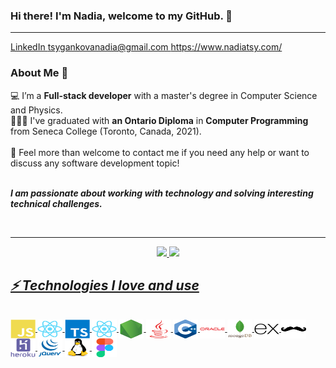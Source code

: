 ### Hi there! I'm Nadia, welcome to my GitHub. 🌱

<hr />

<a href="https://www.linkedin.com/in/nadezdatsygankova/">
 LinkedIn
</a>
<a href="mailto:tsygankovanadia@gmail.com">
  tsygankovanadia@gmail.com
</a>
<a href="https://www.nadiatsy.com/" >
  https://www.nadiatsy.com/
</a>

<br/>

### About Me 🚀
💻 I’m a **Full-stack developer** with a master's degree in Computer Science and Physics. </br> 
👨🏼‍💻  I've graduated with  **an Ontario Diploma**  in **Computer Programming** from Seneca College (Toronto, Canada, 2021). </br></br>
💬 Feel more than welcome to contact me if you need any help or want to discuss any software development topic! </br></br>
   
 <b><i>I am passionate about working with technology and solving interesting technical challenges. 
    
<br/>
<hr />

<div align="center">
  <a href="https://github.com/nadezdatsygankova">
  <img height="180em" src="https://github-readme-stats.vercel.app/api?username=nadezdatsygankova&show_icons=true&theme=gradient&include_all_commits=true&count_private=true"/>
  <img height="180em" src="https://github-readme-stats.vercel.app/api/top-langs/?username=nadezdatsygankova&layout=compact&langs_count=7&theme=gradient"/>
</div>

## ⚡ Technologies I love and use
  
<div style="display: inline_block"><br>
  <img align="center" alt="js" height="30" width="40" src="https://raw.githubusercontent.com/devicons/devicon/master/icons/javascript/javascript-plain.svg">
  <img align="center" alt="react" height="30" width="40" src="https://raw.githubusercontent.com/devicons/devicon/master/icons/react/react-original.svg">
  <img align="center" alt="ts" height="30" width="40" src="https://raw.githubusercontent.com/devicons/devicon/master/icons/typescript/typescript-plain.svg">
  <img align="center" alt="react" height="30" width="40" src="https://raw.githubusercontent.com/devicons/devicon/master/icons/react/react-original.svg">
  <img align="center" alt="Node" height="30" width="40" src="https://raw.githubusercontent.com/devicons/devicon/master/icons/nodejs/nodejs-original.svg">
  <img align="center" alt="Java" height="30" width="40" src="https://raw.githubusercontent.com/devicons/devicon/master/icons/java/java-plain.svg">
   <img align="center" alt="C++" height="30" width="40" src="https://raw.githubusercontent.com/devicons/devicon/master/icons/cplusplus/cplusplus-original.svg">
   <img align="center" alt="oracle" height="30" width="40" src="https://raw.githubusercontent.com/devicons/devicon/master/icons/oracle/oracle-original.svg">
<img align="center" alt="mongodb" height="30" width="40" src="https://raw.githubusercontent.com/devicons/devicon/master/icons/mongodb/mongodb-original-wordmark.svg">
  
  <img align="center" alt="express" height="30" width="40" src="https://raw.githubusercontent.com/devicons/devicon/master/icons/express/express-original.svg">
  <img align="center" alt="handlebars" height="30" width="40" src="https://raw.githubusercontent.com/devicons/devicon/master/icons/handlebars/handlebars-original.svg">
  <img align="center" alt="heroku" height="30" width="40" src="https://raw.githubusercontent.com/devicons/devicon/master/icons/heroku/heroku-plain-wordmark.svg">
  <img align="center" alt="jquery" height="30" width="40" src="https://raw.githubusercontent.com/devicons/devicon/master/icons/jquery/jquery-plain-wordmark.svg">
  <img align="center" alt="linux" height="30" width="40" src="https://raw.githubusercontent.com/devicons/devicon/master/icons/linux/linux-original.svg">
  <img align="center" alt="Figma" height="30" width="40" src="https://raw.githubusercontent.com/devicons/devicon/master/icons/figma/figma-original.svg">
  
  
  
 
                                                              
</div>
